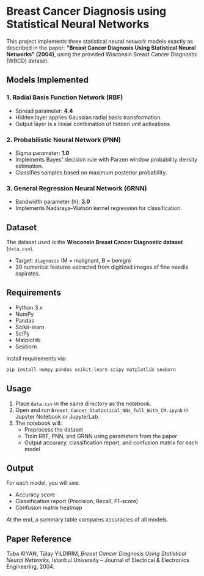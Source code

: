 # Breast Cancer Diagnosis using Statistical Neural Networks

This project implements three statistical neural network models exactly as described in the paper:
**"Breast Cancer Diagnosis Using Statistical Neural Networks" (2004)**, using the provided
Wisconsin Breast Cancer Diagnostic (WBCD) dataset.

## Models Implemented

### 1. Radial Basis Function Network (RBF)
- Spread parameter: **4.4**
- Hidden layer applies Gaussian radial basis transformation.
- Output layer is a linear combination of hidden unit activations.

### 2. Probabilistic Neural Network (PNN)
- Sigma parameter: **1.0**
- Implements Bayes' decision rule with Parzen window probability density estimation.
- Classifies samples based on maximum posterior probability.

### 3. General Regression Neural Network (GRNN)
- Bandwidth parameter (h): **3.0**
- Implements Nadaraya–Watson kernel regression for classification.

## Dataset
The dataset used is the **Wisconsin Breast Cancer Diagnostic dataset** (`data.csv`).
- Target: `diagnosis` (M = malignant, B = benign)
- 30 numerical features extracted from digitized images of fine needle aspirates.

## Requirements
- Python 3.x
- NumPy
- Pandas
- Scikit-learn
- SciPy
- Matplotlib
- Seaborn

Install requirements via:
```bash
pip install numpy pandas scikit-learn scipy matplotlib seaborn
```

## Usage
1. Place `data.csv` in the same directory as the notebook.
2. Open and run `Breast_Cancer_Statistical_NNs_Full_With_CM.ipynb` in Jupyter Notebook or JupyterLab.
3. The notebook will:
   - Preprocess the dataset
   - Train RBF, PNN, and GRNN using parameters from the paper
   - Output accuracy, classification report, and confusion matrix for each model

## Output
For each model, you will see:
- Accuracy score
- Classification report (Precision, Recall, F1-score)
- Confusion matrix heatmap

At the end, a summary table compares accuracies of all models.

## Paper Reference
Tüba KIYAN, Tülay YILDIRIM, *Breast Cancer Diagnosis Using Statistical Neural Networks*,
Istanbul University – Journal of Electrical & Electronics Engineering, 2004.

